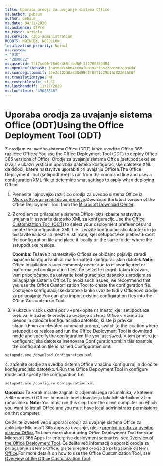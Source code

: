 ```yaml
---
title: Uporaba orodja za uvajanje sistema Office
ms.author: pebaum
author: pebaum
ms.date: 04/21/2020
ms.audience: ITPro
ms.topic: article
ms.service: o365-administration
ROBOTS: NOINDEX, NOFOLLOW
localization_priority: Normal
ms.custom:
- "918"
- "2000022"
ms.assetid: 7ff7cc06-76d0-468f-bd66-3f2760750d04
ms.openlocfilehash: f3a5dbfc6b64ccd4f0b19a5f86236336e78838d4
ms.sourcegitcommit: 35e2c122d8a838d98d1f0851c29b16282261580f
ms.translationtype: MT
ms.contentlocale: sl-SI
ms.lasthandoff: 11/17/2020
ms.locfileid: "49085848"
---
```

# <a name="using-the-office-deployment-tool-odt"></a><span data-ttu-id="6ee15-102">Uporaba orodja za uvajanje sistema Office (ODT)</span><span class="sxs-lookup"><span data-stu-id="6ee15-102">Using the Office Deployment Tool (ODT)</span></span>

<span data-ttu-id="6ee15-103">Z orodjem za uvedbo sistema Office (ODT) lahko uvedete Office 365 različice Officea.</span><span class="sxs-lookup"><span data-stu-id="6ee15-103">You use the Office Deployment Tool (ODT) to deploy Office 365 versions of Office.</span></span> <span data-ttu-id="6ee15-104">Orodje za uvajanje sistema Office (setupodt.exe) se izvaja v ukazni vrstici in uporablja datoteko konfiguracijske datoteke XML, da določi, katere nastavitve uporabiti pri uvajanju Officea.</span><span class="sxs-lookup"><span data-stu-id="6ee15-104">The Office Deployment Tool (setupodt.exe) is run from the command line and uses a configuration XML file to determine what settings to apply when deploying Office.</span></span>
  
1. <span data-ttu-id="6ee15-105">Prenesite najnovejšo različico orodja za uvedbo sistema Office iz [Microsoftovega središča za prenose](https://go.microsoft.com/fwlink/p/?LinkID=626065).</span><span class="sxs-lookup"><span data-stu-id="6ee15-105">Download the latest version of the Office Deployment Tool from the [Microsoft Download Center](https://go.microsoft.com/fwlink/p/?LinkID=626065).</span></span>

2. <span data-ttu-id="6ee15-106">Z [orodjem za prilagajanje sistema Office (okt)](https://config.office.com) izberite nastavitve uvajanja in ustvarite datoteko XML za konfiguracijo.</span><span class="sxs-lookup"><span data-stu-id="6ee15-106">Use the [Office Customization Tool (OCT)](https://config.office.com) to select your deployment preferences and create the configuration XML file.</span></span> <span data-ttu-id="6ee15-107">Izvozite konfiguracijsko datoteko in jo postavite na lokalno mesto v isti mapi, kjer setupodt.exe prebiva.</span><span class="sxs-lookup"><span data-stu-id="6ee15-107">Export the configuration file and place it locally on the same folder where the setupodt.exe resides.</span></span>

    <span data-ttu-id="6ee15-108">**Opomba:** Težave z namestitvijo Officea se običajno pojavijo zaradi napačno konfiguriranih ali malformatted konfiguracijskih datotek.</span><span class="sxs-lookup"><span data-stu-id="6ee15-108">**Note:** Office installation issues commonly occur due to misconfigured or malformatted configuration files.</span></span> <span data-ttu-id="6ee15-109">Če se želite izogniti takim težavam, vam priporočamo, da ustvarite konfiguracijsko datoteko z orodjem za prilagajanje sistema Office.</span><span class="sxs-lookup"><span data-stu-id="6ee15-109">To avoid such issues, we recommend that you use the Office Customization Tool to create the configuration file.</span></span> <span data-ttu-id="6ee15-110">Obstoječe konfiguracijske datoteke lahko uvozite tudi v Officeovo orodje za prilagajanje.</span><span class="sxs-lookup"><span data-stu-id="6ee15-110">You can also import existing configuration files into the Office Customization Tool.</span></span>

3. <span data-ttu-id="6ee15-111">V ukazu» visok ukazni poziv «preklopite na mesto, kjer setupodt.exe prebiva, in zaženite orodje za uvajanje sistema Office v načinu za prenos in določite konfiguracijsko datoteko, ki ste jo pravkar shranili.</span><span class="sxs-lookup"><span data-stu-id="6ee15-111">From an elevated command prompt, switch to the location where setupodt.exe resides and run the Office Deployment Tool in download mode and specify the configuration file you just saved.</span></span> <span data-ttu-id="6ee15-112">V tem primeru je konfiguracijska datoteka imenovana Configuration.xml:</span><span class="sxs-lookup"><span data-stu-id="6ee15-112">In this example, the configuration file is named Configuration.xml:</span></span>

```setupodt.exe /download Configuration.xml```

<span data-ttu-id="6ee15-113">4. zaženite orodje za uvedbo sistema Office v načinu Konfiguriraj in določite konfiguracijsko datoteko.</span><span class="sxs-lookup"><span data-stu-id="6ee15-113">4.Run the Office Deployment Tool in configure mode and specify the configuration file.</span></span>

```setupodt.exe /configure Configuration.xml```

<span data-ttu-id="6ee15-114">**Opomba:** Ta korak morate zagnati iz odjemalskega računalnika, v katerem želite namestiti Office, in morate imeti dovoljenja lokalnih skrbnikov v tem računalniku.</span><span class="sxs-lookup"><span data-stu-id="6ee15-114">**Note:** You must run this step from the client computer on which you want to install Office and you must have local administrator permissions on that computer.</span></span>

<span data-ttu-id="6ee15-115">Če želite izvedeti več o uporabi orodja za uvajanje sistema Office za aplikacije Microsoft 365 apps za uvajanje, glejte [pregled orodja za uvedbo sistema Office](https://docs.microsoft.com/deployoffice/overview-office-deployment-tool).</span><span class="sxs-lookup"><span data-stu-id="6ee15-115">To learn more about using Office Deployment Tool for your Microsoft 365 Apps for enterprise deployment scenarios, see [Overview of the Office Deployment Tool](https://docs.microsoft.com/deployoffice/overview-office-deployment-tool).</span></span> <span data-ttu-id="6ee15-116">Če želite več informacij o uporabi orodja za prilagajanje sistema Office, glejte [pregled orodja za prilagajanje sistema Office](https://docs.microsoft.com/DeployOffice/overview-of-the-office-customization-tool-for-click-to-run).</span><span class="sxs-lookup"><span data-stu-id="6ee15-116">For more details on how to use the Office Customization Tool, see [Overview of the Office Customization Tool](https://docs.microsoft.com/DeployOffice/overview-of-the-office-customization-tool-for-click-to-run).</span></span>
